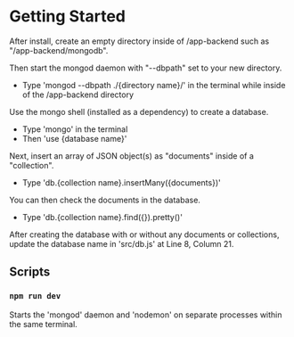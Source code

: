 # Getting Started

After install, create an empty directory inside of /app-backend such as "/app-backend/mongodb".

Then start the mongod daemon with "--dbpath" set to your new directory.

- Type 'mongod --dbpath ./{directory name}/' in the terminal while inside of the /app-backend directory

Use the mongo shell (installed as a dependency) to create a database.

- Type 'mongo' in the terminal
- Then 'use {database name}'

Next, insert an array of JSON object(s) as "documents" inside of a "collection".

- Type 'db.{collection name}.insertMany({documents})'

You can then check the documents in the database.

- Type 'db.{collection name}.find({}).pretty()'

After creating the database with or without any documents or collections, update the database name in 'src/db.js' at Line 8, Column 21.

## Scripts

### `npm run dev`

Starts the 'mongod' daemon and 'nodemon' on separate processes within the same terminal.

